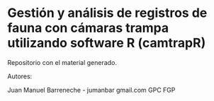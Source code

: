 Gestión y análisis de registros de fauna con cámaras trampa utilizando software R (camtrapR)
============================================================================================

Repositorio con el material generado.

Autores:

Juan Manuel Barreneche - jumanbar <at> gmail.com
GPC
FGP
